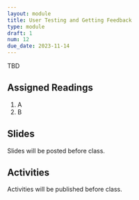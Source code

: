 ```yaml
---
layout: module
title: User Testing and Getting Feedback
type: module
draft: 1
num: 12
due_date: 2023-11-14
---
```


TBD

## Assigned Readings

1. A
2. B

## Slides
Slides will be posted before class.


## Activities
Activities will be published before class.
